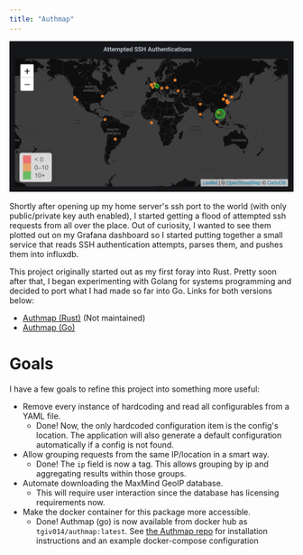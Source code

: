 ```yaml
---
title: "Authmap"
---
```


![Authmap Image](/img/authmap.png)

Shortly after opening up my home server's ssh port to the world (with only public/private key auth enabled), I started getting a flood of attempted ssh requests from all over the place. Out of curiosity, I wanted to see them plotted out on my Grafana dashboard so I started putting together a small service that reads SSH authentication attempts, parses them, and pushes them into influxdb.

This project originally started out as my first foray into Rust. Pretty soon after that, I began experimenting with Golang for systems programming and decided to port what I had made so far into Go. Links for both versions below:
- [Authmap (Rust)](https://github.com/tgiv014/authmap) (Not maintained)
- [Authmap (Go)](https://github.com/tgiv014/authmap_go)

# Goals
I have a few goals to refine this project into something more useful:
- Remove every instance of hardcoding and read all configurables from a YAML file.
  - Done! Now, the only hardcoded configuration item is the config's location. The application will also generate a default configuration automatically if a config is not found.
- Allow grouping requests from the same IP/location in a smart way.
  - Done! The `ip` field is now a tag. This allows grouping by ip and aggregating results within those groups.
- Automate downloading the MaxMind GeoIP database.
  - This will require user interaction since the database has licensing requirements now.
- Make the docker container for this package more accessible.
  - Done! Authmap (go) is now available from docker hub as `tgiv014/authmap:latest`. See [the Authmap repo](https://github.com/tgiv014/authmap_go) for installation instructions and an example docker-compose configuration